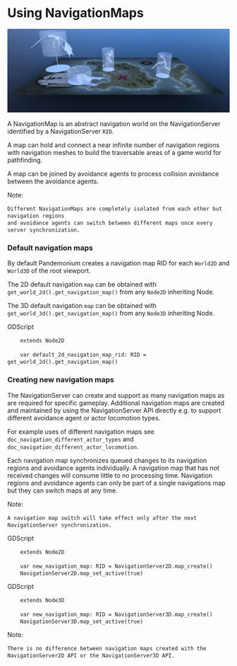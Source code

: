 
# Using NavigationMaps

![](img/nav_maps.png)

A NavigationMap is an abstract navigation world on the NavigationServer identified by a NavigationServer `RID`.

A map can hold and connect a near infinite number of navigation regions with navigation meshes to build the traversable areas of a game world for pathfinding.

A map can be joined by avoidance agents to process collision avoidance between the avoidance agents.

Note:

    Different NavigationMaps are completely isolated from each other but navigation regions
    and avoidance agents can switch between different maps once every server synchronization.

### Default navigation maps

By default Pandemonium creates a navigation map RID for each `World2D` and `World3D` of the root viewport.

The 2D default navigation `map` can be obtained with ``get_world_2d().get_navigation_map()`` from any `Node2D` inheriting Node.

The 3D default navigation `map` can be obtained with ``get_world_3d().get_navigation_map()`` from any `Node3D` inheriting Node.

GDScript

```
    extends Node2D

    var default_2d_navigation_map_rid: RID = get_world_2d().get_navigation_map()
```

### Creating new navigation maps

The NavigationServer can create and support as many navigation maps as are required for specific gameplay.
Additional navigation maps are created and maintained by using the NavigationServer API
directly e.g. to support different avoidance agent or actor locomotion types.

For example uses of different navigation maps see `doc_navigation_different_actor_types` and `doc_navigation_different_actor_locomotion`.

Each navigation map synchronizes queued changes to its navigation regions and avoidance agents individually.
A navigation map that has not received changes will consume little to no processing time.
Navigation regions and avoidance agents can only be part of a single navigations map but they can switch maps at any time.

Note:

    A navigation map switch will take effect only after the next NavigationServer synchronization.

GDScript

```
    extends Node2D

    var new_navigation_map: RID = NavigationServer2D.map_create()
    NavigationServer2D.map_set_active(true)
```

GDScript

```
    extends Node3D

    var new_navigation_map: RID = NavigationServer3D.map_create()
    NavigationServer3D.map_set_active(true)
```

Note:

    There is no difference between navigation maps created with the NavigationServer2D API or the NavigationServer3D API.
